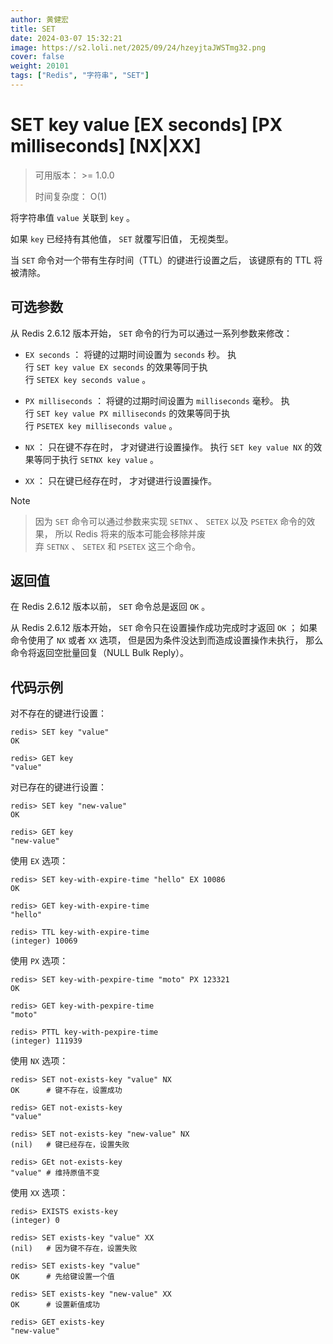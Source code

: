 ```yaml
---
author: 黄健宏
title: SET
date: 2024-03-07 15:32:21
image: https://s2.loli.net/2025/09/24/hzeyjtaJWSTmg32.png
cover: false
weight: 20101 
tags: ["Redis", "字符串", "SET"]
---
```


# SET key value [EX seconds] [PX milliseconds] [NX|XX]

> 可用版本： >= 1.0.0
> 
> 时间复杂度： O(1)

将字符串值 `value` 关联到 `key` 。

如果 `key` 已经持有其他值， `SET` 就覆写旧值， 无视类型。

当 `SET` 命令对一个带有生存时间（TTL）的键进行设置之后， 该键原有的 TTL 将被清除。

## 可选参数

从 Redis 2.6.12 版本开始， `SET` 命令的行为可以通过一系列参数来修改：

- `EX seconds` ： 将键的过期时间设置为 `seconds` 秒。 执行 `SET key value EX seconds` 的效果等同于执行 `SETEX key seconds value` 。
    
- `PX milliseconds` ： 将键的过期时间设置为 `milliseconds` 毫秒。 执行 `SET key value PX milliseconds` 的效果等同于执行 `PSETEX key milliseconds value` 。
    
- `NX` ： 只在键不存在时， 才对键进行设置操作。 执行 `SET key value NX` 的效果等同于执行 `SETNX key value` 。
    
- `XX` ： 只在键已经存在时， 才对键进行设置操作。


Note

> 因为 `SET` 命令可以通过参数来实现 `SETNX` 、 `SETEX` 以及 `PSETEX` 命令的效果， 所以 Redis 将来的版本可能会移除并废弃 `SETNX` 、 `SETEX` 和 `PSETEX` 这三个命令。

## 返回值

在 Redis 2.6.12 版本以前， `SET` 命令总是返回 `OK` 。

从 Redis 2.6.12 版本开始， `SET` 命令只在设置操作成功完成时才返回 `OK` ； 如果命令使用了 `NX` 或者 `XX` 选项， 但是因为条件没达到而造成设置操作未执行， 那么命令将返回空批量回复（NULL Bulk Reply）。

## 代码示例

对不存在的键进行设置：

```shell
redis> SET key "value"
OK

redis> GET key
"value"
```


对已存在的键进行设置：

```shell
redis> SET key "new-value"
OK

redis> GET key
"new-value"
```

使用 `EX` 选项：

```shell
redis> SET key-with-expire-time "hello" EX 10086
OK

redis> GET key-with-expire-time
"hello"

redis> TTL key-with-expire-time
(integer) 10069
```

使用 `PX` 选项：

```shell
redis> SET key-with-pexpire-time "moto" PX 123321
OK

redis> GET key-with-pexpire-time
"moto"

redis> PTTL key-with-pexpire-time
(integer) 111939
```

使用 `NX` 选项：

```shell
redis> SET not-exists-key "value" NX
OK      # 键不存在，设置成功

redis> GET not-exists-key
"value"

redis> SET not-exists-key "new-value" NX
(nil)   # 键已经存在，设置失败

redis> GEt not-exists-key
"value" # 维持原值不变
```

使用 `XX` 选项：

```shell
redis> EXISTS exists-key
(integer) 0

redis> SET exists-key "value" XX
(nil)   # 因为键不存在，设置失败

redis> SET exists-key "value"
OK      # 先给键设置一个值

redis> SET exists-key "new-value" XX
OK      # 设置新值成功

redis> GET exists-key
"new-value"
```
